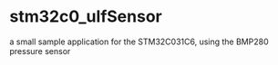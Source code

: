 # stm32c0_ulfSensor
a small sample application for the STM32C031C6, using the BMP280 pressure sensor
